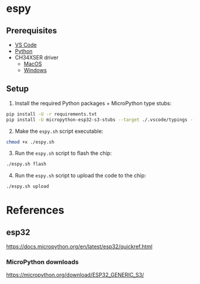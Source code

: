 # espy

## Prerequisites

- [VS Code](https://code.visualstudio.com/)
- [Python](https://www.python.org/downloads/)
- CH34XSER driver
  - [MacOS](https://www.wch-ic.com/downloads/CH34XSER_MAC_ZIP.html)
  - [Windows](https://www.wch-ic.com/downloads/CH343SER_EXE.html)

## Setup

1. Install the required Python packages + MicroPython type stubs:

```bash
pip install -U -r requirements.txt
pip install -U micropython-esp32-s3-stubs --target ./.vscode/typings --no-user
```

2. Make the `espy.sh` script executable:

```bash
chmod +x ./espy.sh
```

3. Run the `espy.sh` script to flash the chip:

```bash
./espy.sh flash
```

4.  Run the `espy.sh` script to upload the code to the chip:

```bash
./espy.sh upload
```

# References

## esp32

https://docs.micropython.org/en/latest/esp32/quickref.html

### MicroPython downloads

https://micropython.org/download/ESP32_GENERIC_S3/
